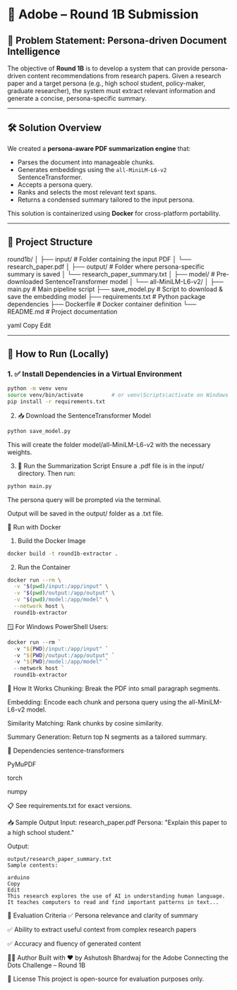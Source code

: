 # 📄 Adobe – Round 1B Submission

## 🎯 Problem Statement: Persona-driven Document Intelligence

The objective of **Round 1B** is to develop a system that can provide persona-driven content recommendations from research papers. Given a research paper and a target persona (e.g., high school student, policy-maker, graduate researcher), the system must extract relevant information and generate a concise, persona-specific summary.

---

## 🛠️ Solution Overview

We created a **persona-aware PDF summarization engine** that:

- Parses the document into manageable chunks.
- Generates embeddings using the `all-MiniLM-L6-v2` SentenceTransformer.
- Accepts a persona query.
- Ranks and selects the most relevant text spans.
- Returns a condensed summary tailored to the input persona.

This solution is containerized using **Docker** for cross-platform portability.

---

## 📂 Project Structure

round1b/
│
├── input/ # Folder containing the input PDF
│ └── research_paper.pdf
│
├── output/ # Folder where persona-specific summary is saved
│ └── research_paper_summary.txt
│
├── model/ # Pre-downloaded SentenceTransformer model
│ └── all-MiniLM-L6-v2/
│
├── main.py # Main pipeline script
├── save_model.py # Script to download & save the embedding model
├── requirements.txt # Python package dependencies
├── Dockerfile # Docker container definition
└── README.md # Project documentation

yaml
Copy
Edit

---

## 🚀 How to Run (Locally)

### 1. ✅ Install Dependencies in a Virtual Environment

```bash
python -m venv venv
source venv/bin/activate         # or venv\Scripts\activate on Windows
pip install -r requirements.txt
```
2. 📥 Download the SentenceTransformer Model
```bash
python save_model.py
```
This will create the folder model/all-MiniLM-L6-v2 with the necessary weights.

3. 🧪 Run the Summarization Script
Ensure a .pdf file is in the input/ directory. Then run:

```bash
python main.py
```
The persona query will be prompted via the terminal.

Output will be saved in the output/ folder as a .txt file.

🐳 Run with Docker
1. Build the Docker Image
```bash
docker build -t round1b-extractor .
```
2. Run the Container
```bash
docker run --rm \
  -v "$(pwd)/input:/app/input" \
  -v "$(pwd)/output:/app/output" \
  -v "$(pwd)/model:/app/model" \
  --network host \
  round1b-extractor
```
🪟 For Windows PowerShell Users:

```powershell
docker run --rm `
  -v "${PWD}/input:/app/input" `
  -v "${PWD}/output:/app/output" `
  -v "${PWD}/model:/app/model" `
  --network host `
  round1b-extractor
```
🧠 How It Works
Chunking: Break the PDF into small paragraph segments.

Embedding: Encode each chunk and persona query using the all-MiniLM-L6-v2 model.

Similarity Matching: Rank chunks by cosine similarity.

Summary Generation: Return top N segments as a tailored summary.

📌 Dependencies
sentence-transformers

PyMuPDF

torch

numpy

📋 See requirements.txt for exact versions.

📥 Sample Output
Input: research_paper.pdf
Persona: "Explain this paper to a high school student."

Output:

```text
output/research_paper_summary.txt
Sample contents:

arduino
Copy
Edit
This research explores the use of AI in understanding human language. It teaches computers to read and find important patterns in text...
```
🧪 Evaluation Criteria
✅ Persona relevance and clarity of summary

✅ Ability to extract useful context from complex research papers

✅ Accuracy and fluency of generated content

👨‍💻 Author
Built with ❤️ by Ashutosh Bhardwaj for the Adobe Connecting the Dots Challenge – Round 1B

🧾 License
This project is open-source for evaluation purposes only.

